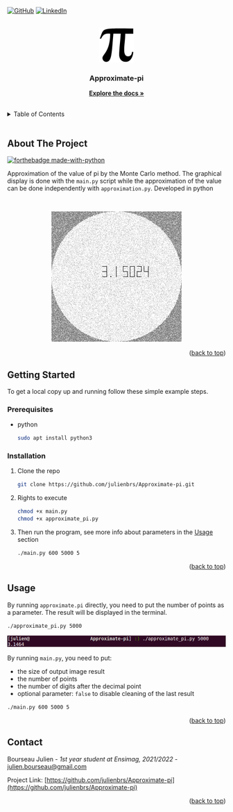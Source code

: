 <a name="readme-top"></a>
[![GitHub](https://img.shields.io/badge/github-%23121011.svg?style=for-the-badge&logo=github&logoColor=white)](https://github.com/julienbrs)
[![LinkedIn][linkedin-shield]][linkedin-url]

<!-- PROJECT LOGO -->
<br />
<div align="center">
  <a href="https://github.com/julienbrs/Approximate-pi">
    <img src="ressources/Pi_symbol.png" alt="Logo" width="80" height="80">
  </a>

<h3 align="center">Approximate-pi</h3>

  <p align="center">
    <a href="https://github.com/julienbrs/Approximate-pi"><strong>Explore the docs »</strong></a>
    <br />
    <br />
  </p>
</div>

<!-- TABLE OF CONTENTS -->
<details>
  <summary>Table of Contents</summary>
  <ol>
    <li>
      <a href="#about-the-project">About The Project</a>
    </li>
    <li>
      <a href="#getting-started">Getting Started</a>
      <ul>
        <li><a href="#prerequisites">Prerequisites</a></li>
        <li><a href="#installation">Installation</a></li>
        <li><a href="#usage">Usage</a></li>
      </ul>
    </li>
    <li><a href="#contact">Contact</a></li>
  </ol>
</details>

<br />


<!-- ABOUT THE PROJECT -->
## About The Project
[![forthebadge made-with-python](http://ForTheBadge.com/images/badges/made-with-python.svg)](https://www.python.org/)

Approximation of the value of pi by the Monte Carlo method. The graphical display is done with the `main.py` script while the approximation of the value can be done independently with `approximation.py`. Developed in python

<br />
<p align="center">
  <img src="ressources/show_result.gif" alt="Product Name Screen Shot"/>
</p>



<p align="right">(<a href="#readme-top">back to top</a>)</p>



<!-- GETTING STARTED -->
## Getting Started

To get a local copy up and running follow these simple example steps.

### Prerequisites


* python
  ```sh
  sudo apt install python3
  ```

### Installation

1. Clone the repo
   ```sh
   git clone https://github.com/julienbrs/Approximate-pi.git
   ```
2. Rights to execute
   ```sh
   chmod +x main.py
   chmod +x approximate_pi.py
   ```
3. Then run the program, see more info about parameters in the [Usage](#usage) section
   ```sh
   ./main.py 600 5000 5
   ```

<p align="right">(<a href="#readme-top">back to top</a>)</p>

## Usage
By running `approximate.pi` directly, you need to put the number of points as a parameter. The result will be displayed in the terminal.
```sh
./approximate_pi.py 5000
```

![screenshot approximation.py result](ressources/approx_cmd.png)

By running `main.py`, you need to put:
- the size of output image result
- the number of points
- the number of digits after the decimal point
- optional parameter: `false` to disable cleaning of the last result
```sh
./main.py 600 5000 5
```

<p align="right">(<a href="#readme-top">back to top</a>)</p>


<!-- CONTACT -->
## Contact

Bourseau Julien - *1st year student at Ensimag, 2021/2022* - julien.bourseau@gmail.com

Project Link: [https://github.com/julienbrs/Approximate-pi](https://github.com/julienbrs/Approximate-pi)

<p align="right">(<a href="#readme-top">back to top</a>)</p>


[linkedin-shield]: https://img.shields.io/badge/-LinkedIn-black.svg?style=for-the-badge&logo=linkedin&colorB=555
[linkedin-url]: https://www.linkedin.com/in/julien-bourseau-ba2239228
